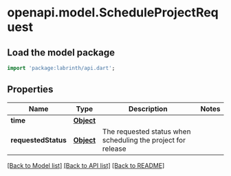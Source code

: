 # openapi.model.ScheduleProjectRequest

## Load the model package
```dart
import 'package:labrinth/api.dart';
```

## Properties
Name | Type | Description | Notes
------------ | ------------- | ------------- | -------------
**time** | [**Object**](.md) |  | 
**requestedStatus** | [**Object**](Object.md) | The requested status when scheduling the project for release | 

[[Back to Model list]](../README.md#documentation-for-models) [[Back to API list]](../README.md#documentation-for-api-endpoints) [[Back to README]](../README.md)


